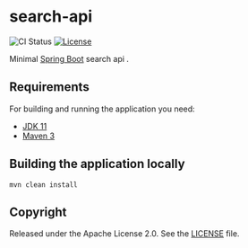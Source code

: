 # search-api

![CI Status](https://github.com/mothmane/search-api/workflows/Java%20CI%20with%20Maven/badge.svg)
[![License](http://img.shields.io/:license-apache-blue.svg)](http://www.apache.org/licenses/LICENSE-2.0.html)

Minimal [Spring Boot](http://projects.spring.io/spring-boot/) search api .

## Requirements

For building and running the application you need:

- [JDK 11](https://docs.oracle.com/en/java/javase/11/)
- [Maven 3](https://maven.apache.org)

## Building the application locally


```shell
mvn clean install
```


## Copyright

Released under the Apache License 2.0. See the [LICENSE](https://github.com/codecentric/springboot-sample-app/blob/master/LICENSE) file.

